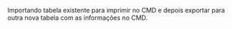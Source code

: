Importando tabela existente para imprimir no CMD e depois exportar para outra nova tabela com as informações no CMD.

